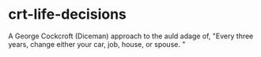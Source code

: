 # crt-life-decisions
A George Cockcroft (Diceman) approach to the auld adage of, "Every three years, change either your car, job, house, or spouse. "
